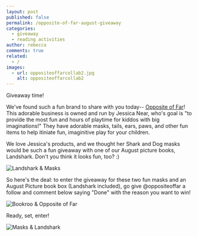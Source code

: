 ```yaml
---
layout: post
published: false
permalink: /opposite-of-far-august-giveaway
categories:
  - giveaway
  - reading activities
author: rebecca
comments: true
related:
  - /
images:
  - url: oppositeoffarcollab2.jpg
    alt: oppositeoffarcollab2
---
```

Giveaway time! 

We've found such a fun brand to share with you today-- [Opposite of Far](https://oppositeoffar.com/ "Opposite of Far")! This adorable business is owned and run by Jessica Near, who's goal is "to provide the most fun and hours of playtime for kiddos with big imaginations!" They have adorable masks, tails, ears, paws, and other fun items to help itiniate fun, imaginitive play for your children. 

We love Jessica's products, and we thought her Shark and Dog masks would be such a fun giveaway with one of our August picture books, Landshark. Don't you think it looks fun, too? :) 

![Landshark & Masks]({{site.baseurl}}/assets/img/posts/oppositeoffarcollab2.jpg)

So here's the deal: to enter the giveaway for these two fun masks and an August Picture book box (Landshark included), go give @oppositeoffar a follow and comment below saying "Done" with the reason you want to win! 

![Bookroo & Opposite of Far]({{site.baseurl}}/assets/img/posts/oppositeoffarcollab.jpg)

Ready, set, enter! 

![Masks & Landshark]({{site.baseurl}}/assets/img/posts/oppositeoffarcollab3.jpg)

